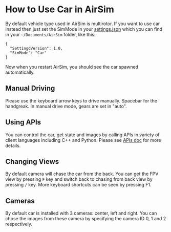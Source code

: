 # How to Use Car in AirSim

By default vehicle type used in AirSim is multirotor. If you want to use car instead then just set the SimMode in your [settings.json](settings.md) which you can find in your `~/Documents/AirSim` folder, like this:

```
{
  "SettingdVersion": 1.0,
  "SimMode": "Car"
}
```

Now when you restart AirSim, you should see the car spawned automatically.

## Manual Driving 

Please use the keyboard arrow keys to drive manually. Spacebar for the handgreak. In manual drive mode, gears are set in "auto".

## Using APIs
You can control the car, get state and images by calling APIs in variety of client languages including C++ and Python. Please see [APIs doc](apis.md) for more details.

## Changing Views
By default camera will chase the car from the back. You can get the FPV view by pressing `F` key and switch back to chasing from back view by pressing `/` key. More keyboard shortcuts can be seen by pressing F1.

## Cameras
By default car is installed with 3 cameras: center, left and right. You can chose the images from these camera by specifying the camera ID 0, 1 and 2 respectively.